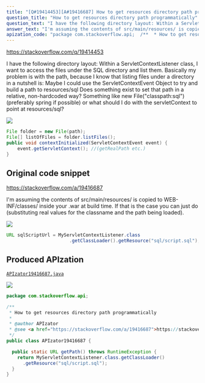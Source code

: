 ```yaml
---
title: "[Q#19414453][A#19416687] How to get resources directory path programmatically"
question_title: "How to get resources directory path programmatically"
question_text: "I have the following directory layout: Within a ServletContextListener class, I want to access the files under the SQL directory and list them. Basically my problem is with the path, because I know that listing files under a directory in a nutshell is: Maybe I could use the ServletContextEvent Object to try and build a path to resources/sql Does something exist to set that path in a relative, non-hardcoded way? Something like new File(\"classpath:sql\") (preferably spring if possible) or what should I do with the servletContext to point at resources/sql?"
answer_text: "I'm assuming the contents of src/main/resources/ is copied to WEB-INF/classes/ inside your .war at build time. If that is the case you can just do (substituting real values for the classname and the path being loaded)."
apization_code: "package com.stackoverflow.api;  /**  * How to get resources directory path programmatically  *  * @author APIzator  * @see <a href=\"https://stackoverflow.com/a/19416687\">https://stackoverflow.com/a/19416687</a>  */ public class APIzator19416687 {    public static URL getPath() throws RuntimeException {     return MyServletContextListener.class.getClassLoader()       .getResource(\"sql/script.sql\");   } }"
---
```


https://stackoverflow.com/q/19414453

I have the following directory layout:
Within a ServletContextListener class, I want to access the files under the SQL directory and list them. Basically my problem is with the path, because I know that listing files under a directory in a nutshell is:
Maybe I could use the ServletContextEvent Object to try and build a path to resources/sql
Does something exist to set that path in a relative, non-hardcoded way?
Something like new File(&quot;classpath:sql&quot;) (preferably spring if possible) or what should I do with the servletContext to point at resources/sql?


<div class="code-logo"><img src="/stackoverflow.png" /></div>

```java
File folder = new File(path);
File[] listOfFiles = folder.listFiles();
public void contextInitialized(ServletContextEvent event) {
    event.getServletContext(); //(getRealPath etc.)
}
```


## Original code snippet

https://stackoverflow.com/a/19416687

I&#x27;m assuming the contents of src/main/resources/ is copied to WEB-INF/classes/ inside your .war at build time. If that is the case you can just do (substituting real values for the classname and the path being loaded).

<div class="code-logo"><img src="/stackoverflow.png" /></div>

```java
URL sqlScriptUrl = MyServletContextListener.class
                       .getClassLoader().getResource("sql/script.sql");
```

## Produced APIzation

[`APIzator19416687.java`](https://github.com/pasqualesalza/apization-temp-data/raw/master/search/APIzator19416687.java)

<div class="code-logo"><img src="/apizator.png" /></div>

```java
package com.stackoverflow.api;

/**
 * How to get resources directory path programmatically
 *
 * @author APIzator
 * @see <a href="https://stackoverflow.com/a/19416687">https://stackoverflow.com/a/19416687</a>
 */
public class APIzator19416687 {

  public static URL getPath() throws RuntimeException {
    return MyServletContextListener.class.getClassLoader()
      .getResource("sql/script.sql");
  }
}

```